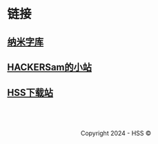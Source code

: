 <!--Markdown 编写-->
<title>链接</title>
<link rel="shortcut icon" href="https://hss.fmdns.cn/assets/pic/favicon.ico">

# 链接

## **[纳米字库](https://hss.fmdns.cn/site/nanofont/)**

## [HACKERSam的小站](https://hss.fmdns.cn/)

## [HSS下载站](https://hss.fmdns.cn/site/downlstat/)

<!-- 哈哈哈哈哈哈哈哈哈 -->

## &nbsp;
<div align="center">
    Copyright 2024 - HSS ©
</div>